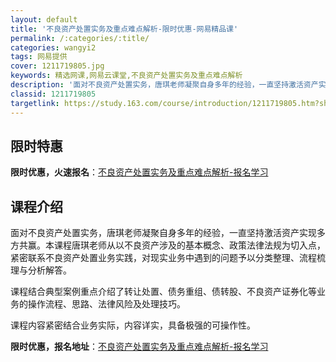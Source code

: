 ```yaml
---
layout: default
title: '不良资产处置实务及重点难点解析-限时优惠-网易精品课'
permalink: /:categories/:title/
categories: wangyi2
tags: 网易提供
cover: 1211719805.jpg
keywords: 精选网课,网易云课堂,不良资产处置实务及重点难点解析
description: '面对不良资产处置实务，唐琪老师凝聚自身多年的经验，一直坚持激活资产实现多方共赢。本课程唐琪老师从以不良资产涉及的基本概念'
classid: 1211719805
targetlink: https://study.163.com/course/introduction/1211719805.htm?share=1&shareId=1025206652&utm_campaign=share&utm_medium=iphoneShare&utm_source=&utm_u=1025206652
---
```


## 限时特惠

**限时优惠，火速报名**：[不良资产处置实务及重点难点解析-报名学习](https://study.163.com/course/introduction/1211719805.htm?share=1&shareId=1025206652&utm_campaign=share&utm_medium=iphoneShare&utm_source=&utm_u=1025206652)

## 课程介绍

面对不良资产处置实务，唐琪老师凝聚自身多年的经验，一直坚持激活资产实现多方共赢。本课程唐琪老师从以不良资产涉及的基本概念、政策法律法规为切入点，紧密联系不良资产处置业务实践，对现实业务中遇到的问题予以分类整理、流程梳理与分析解答。

 

课程结合典型案例重点介绍了转让处置、债务重组、债转股、不良资产证券化等业务的操作流程、思路、法律风险及处理技巧。

 

课程内容紧密结合业务实际，内容详实，具备极强的可操作性。

**限时优惠，报名地址**：[不良资产处置实务及重点难点解析-报名学习](https://study.163.com/course/introduction/1211719805.htm?share=1&shareId=1025206652&utm_campaign=share&utm_medium=iphoneShare&utm_source=&utm_u=1025206652)

